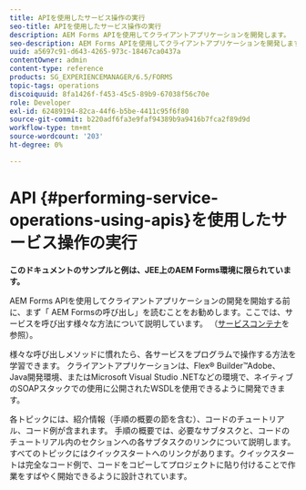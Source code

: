 ```yaml
---
title: APIを使用したサービス操作の実行
seo-title: APIを使用したサービス操作の実行
description: AEM Forms APIを使用してクライアントアプリケーションを開発します。
seo-description: AEM Forms APIを使用してクライアントアプリケーションを開発します。
uuid: a5697c91-d643-4265-973c-18467ca0437a
contentOwner: admin
content-type: reference
products: SG_EXPERIENCEMANAGER/6.5/FORMS
topic-tags: operations
discoiquuid: 8fa1426f-f453-45c5-89b9-67038f56c70e
role: Developer
exl-id: 62489194-82ca-44f6-b5be-4411c95f6f80
source-git-commit: b220adf6fa3e9faf94389b9a9416b7fca2f89d9d
workflow-type: tm+mt
source-wordcount: '203'
ht-degree: 0%

---
```


# API {#performing-service-operations-using-apis}を使用したサービス操作の実行

**このドキュメントのサンプルと例は、JEE上のAEM Forms環境に限られています。**

AEM Forms APIを使用してクライアントアプリケーションの開発を開始する前に、まず「 AEM Formsの呼び出し」を読むことをお勧めします。ここでは、サービスを呼び出す様々な方法について説明しています。 （[サービスコンテナ](/help/forms/developing/service-container.md#service-container)を参照）。

様々な呼び出しメソッドに慣れたら、各サービスをプログラムで操作する方法を学習できます。 クライアントアプリケーションは、Flex® Builder™Adobe、Java開発環境、またはMicrosoft Visual Studio .NETなどの環境で、ネイティブのSOAPスタックでの使用に公開されたWSDLを使用できるように開発できます。

各トピックには、紹介情報（手順の概要の節を含む）、コードのチュートリアル、コード例が含まれます。 手順の概要では、必要なサブタスクと、コードのチュートリアル内のセクションへの各サブタスクのリンクについて説明します。 すべてのトピックにはクイックスタートへのリンクがあります。クイックスタートは完全なコード例で、コードをコピーしてプロジェクトに貼り付けることで作業をすばやく開始できるように設計されています。
